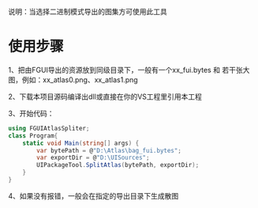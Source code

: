 说明：当选择二进制模式导出的图集方可使用此工具

# 使用步骤

1、把由FGUI导出的资源放到同级目录下，一般有一个xx_fui.bytes 和 若干张大图，例如：xx_atlas0.png、xx_atlas1.png

2、下载本项目源码编译出dll或直接在你的VS工程里引用本工程

3、开始代码：

~~~c#
using FGUIAtlasSpliter;
class Program{
    static void Main(string[] args) {
        var bytePath = @"D:\Atlas\bag_fui.bytes";
        var exportDir = @"D:\UISources";
        UIPackageTool.SplitAtlas(bytePath, exportDir);
    }
}

~~~

4、如果没有报错，一般会在指定的导出目录下生成散图

